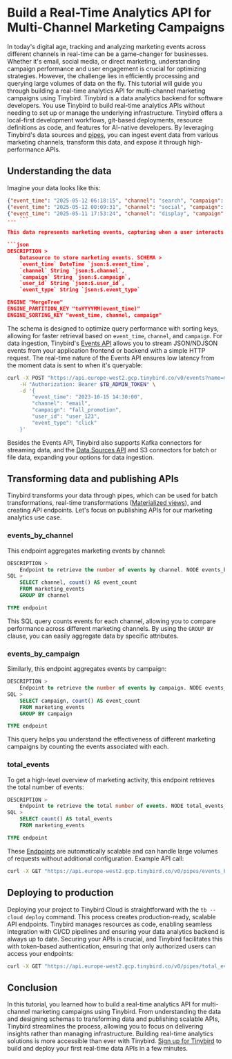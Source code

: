 # Build a Real-Time Analytics API for Multi-Channel Marketing Campaigns

In today's digital age, tracking and analyzing marketing events across different channels in real-time can be a game-changer for businesses. Whether it's email, social media, or direct marketing, understanding campaign performance and user engagement is crucial for optimizing strategies. However, the challenge lies in efficiently processing and querying large volumes of data on the fly. This tutorial will guide you through building a real-time analytics API for multi-channel marketing campaigns using Tinybird. Tinybird is a data analytics backend for software developers. You use Tinybird to build real-time analytics APIs without needing to set up or manage the underlying infrastructure. Tinybird offers a local-first development workflows, git-based deployments, resource definitions as code, and features for AI-native developers. By leveraging Tinybird's data sources and [pipes](https://www.tinybird.co/docs/forward/work-with-data/pipes?utm_source=DEV&utm_campaign=tb+create+--prompt+DEV), you can ingest event data from various marketing channels, transform this data, and expose it through high-performance APIs. 

## Understanding the data

Imagine your data looks like this:

```json
{"event_time": "2025-05-12 06:18:15", "channel": "search", "campaign": "holiday_special", "user_id": "user_312", "event_type": "conversion"}
{"event_time": "2025-05-12 00:09:31", "channel": "social", "campaign": "black_friday", "user_id": "user_236", "event_type": "click"}
{"event_time": "2025-05-11 17:53:24", "channel": "display", "campaign": "new_product", "user_id": "user_603", "event_type": "purchase"}
... ```

This data represents marketing events, capturing when a user interacts with a campaign through various channels. Each event records a timestamp, the channel through which the user was reached, the campaign name, the user's ID, and the type of interaction. To store this data in Tinybird, you first create a data source with the following schema:

```json
DESCRIPTION >
    Datasource to store marketing events. SCHEMA >
    `event_time` DateTime `json:$.event_time`,
    `channel` String `json:$.channel`,
    `campaign` String `json:$.campaign`,
    `user_id` String `json:$.user_id`,
    `event_type` String `json:$.event_type`

ENGINE "MergeTree"
ENGINE_PARTITION_KEY "toYYYYMM(event_time)"
ENGINE_SORTING_KEY "event_time, channel, campaign"
```

The schema is designed to optimize query performance with sorting keys, allowing for faster retrieval based on `event_time`, `channel`, and `campaign`. For data ingestion, Tinybird's [Events API](https://www.tinybird.co/docs/forward/get-data-in/events-api?utm_source=DEV&utm_campaign=tb+create+--prompt+DEV) allows you to stream JSON/NDJSON events from your application frontend or backend with a simple HTTP request. The real-time nature of the Events API ensures low latency from the moment data is sent to when it's queryable:

```bash
curl -X POST "https://api.europe-west2.gcp.tinybird.co/v0/events?name=marketing_events&utm_source=DEV&utm_campaign=tb+create+--prompt+DEV" \
    -H "Authorization: Bearer $TB_ADMIN_TOKEN" \
    -d '{
        "event_time": "2023-10-15 14:30:00",
        "channel": "email",
        "campaign": "fall_promotion",
        "user_id": "user_123",
        "event_type": "click"
    }'
```

Besides the Events API, Tinybird also supports Kafka connectors for streaming data, and the [Data Sources API](https://www.tinybird.co/docs/api-reference/datasource-api?utm_source=DEV&utm_campaign=tb+create+--prompt+DEV) and S3 connectors for batch or file data, expanding your options for data ingestion. 

## Transforming data and publishing APIs

Tinybird transforms your data through pipes, which can be used for batch transformations, real-time transformations ([Materialized views](https://www.tinybird.co/docs/forward/work-with-data/optimize/materialized-views?utm_source=DEV&utm_campaign=tb+create+--prompt+DEV)), and creating API endpoints. Let's focus on publishing APIs for our marketing analytics use case. 

### events_by_channel

This endpoint aggregates marketing events by channel:

```sql
DESCRIPTION >
    Endpoint to retrieve the number of events by channel. NODE events_by_channel_node
SQL >
    SELECT channel, count() AS event_count
    FROM marketing_events
    GROUP BY channel

TYPE endpoint
```

This SQL query counts events for each channel, allowing you to compare performance across different marketing channels. By using the `GROUP BY` clause, you can easily aggregate data by specific attributes. 

### events_by_campaign

Similarly, this endpoint aggregates events by campaign:

```sql
DESCRIPTION >
    Endpoint to retrieve the number of events by campaign. NODE events_by_campaign_node
SQL >
    SELECT campaign, count() AS event_count
    FROM marketing_events
    GROUP BY campaign

TYPE endpoint
```

This query helps you understand the effectiveness of different marketing campaigns by counting the events associated with each. 

### total_events

To get a high-level overview of marketing activity, this endpoint retrieves the total number of events:

```sql
DESCRIPTION >
    Endpoint to retrieve the total number of events. NODE total_events_node
SQL >
    SELECT count() AS total_events
    FROM marketing_events

TYPE endpoint
```

These [Endpoints](https://www.tinybird.co/docs/forward/work-with-data/publish-data/endpoints?utm_source=DEV&utm_campaign=tb+create+--prompt+DEV) are automatically scalable and can handle large volumes of requests without additional configuration. Example API call:

```bash
curl -X GET "https://api.europe-west2.gcp.tinybird.co/v0/pipes/events_by_channel.json?token=%24TB_ADMIN_TOKEN&utm_source=DEV&utm_campaign=tb+create+--prompt+DEV"
```


## Deploying to production

Deploying your project to Tinybird Cloud is straightforward with the `tb --cloud deploy` command. This process creates production-ready, scalable API endpoints. Tinybird manages resources as code, enabling seamless integration with CI/CD pipelines and ensuring your data analytics backend is always up to date. Securing your APIs is crucial, and Tinybird facilitates this with token-based authentication, ensuring that only authorized users can access your endpoints:

```bash
curl -X GET "https://api.europe-west2.gcp.tinybird.co/v0/pipes/total_events.json?token=%24TB_ADMIN_TOKEN&utm_source=DEV&utm_campaign=tb+create+--prompt+DEV"
```


## Conclusion

In this tutorial, you learned how to build a real-time analytics API for multi-channel marketing campaigns using Tinybird. From understanding the data and designing schemas to transforming data and publishing scalable APIs, Tinybird streamlines the process, allowing you to focus on delivering insights rather than managing infrastructure. Building real-time analytics solutions is more accessible than ever with Tinybird. [Sign up for Tinybird](https://cloud.tinybird.co/signup?utm_source=DEV&utm_campaign=tb+create+--prompt+DEV) to build and deploy your first real-time data APIs in a few minutes.